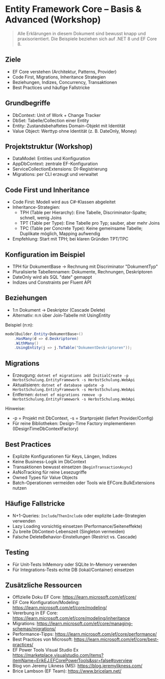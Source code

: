 # Entity Framework Core – Basis & Advanced (Workshop)

> Alle Erklärungen in diesem Dokument sind bewusst knapp und praxisorientiert. Die Beispiele beziehen sich auf .NET 8 und EF Core 8.

## Ziele
- EF Core verstehen (Architektur, Patterns, Provider)
- Code First, Migrations, Inheritance Strategien
- Beziehungen, Indizes, Concurrency, Transaktionen
- Best Practices und häufige Fallstricke

## Grundbegriffe
- DbContext: Unit of Work + Change Tracker
- DbSet<TEntity>: Tabelle/Collection einer Entity
- Entity: Zustandsbehaftetes Domain-Objekt mit Identität
- Value Object: Werttyp ohne Identität (z. B. DateOnly, Money)

## Projektstruktur (Workshop)
- DataModel: Entities und Konfiguration
- AppDbContext: zentrale EF-Konfiguration
- ServiceCollectionExtensions: DI-Registrierung
- Migrations: per CLI erzeugt und verwaltet

## Code First und Inheritance
- Code First: Modell wird aus C#-Klassen abgeleitet
- Inheritance-Strategien:
  - TPH (Table per Hierarchy): Eine Tabelle, Discriminator-Spalte; schnell, wenig Joins
  - TPT (Table per Type): Eine Tabelle pro Typ; sauber, aber mehr Joins
  - TPC (Table per Concrete Type): Keine gemeinsame Tabelle; Duplikate möglich, Mapping aufwendig
- Empfehlung: Start mit TPH; bei klaren Gründen TPT/TPC

## Konfiguration im Beispiel
- TPH für DokumentBase -> Rechnung mit Discriminator "DokumentTyp"
- Pluralisierte Tabellennamen: Dokumente, Rechnungen, Deskriptoren
- DateOnly wird als SQL "date" gemappt
- Indizes und Constraints per Fluent API

## Beziehungen
- 1:n Dokument -> Deskriptor (Cascade Delete)
- Alternativ: n:n über Join-Tabelle mit UsingEntity

Beispiel (n:n):

```csharp
modelBuilder.Entity<DokumentBase>()
    .HasMany(d => d.Deskriptoren)
    .WithMany()
    .UsingEntity(j => j.ToTable("DokumentDeskriptoren"));
```

## Migrations
- Erzeugung: `dotnet ef migrations add InitialCreate -p HerbstSchulung.EntityFramework -s HerbstSchulung.WebApi`
- Aktualisieren: `dotnet ef database update -p HerbstSchulung.EntityFramework -s HerbstSchulung.WebApi`
- Entfernen: `dotnet ef migrations remove -p HerbstSchulung.EntityFramework -s HerbstSchulung.WebApi`

Hinweise:
- -p = Projekt mit DbContext, -s = Startprojekt (liefert Provider/Config)
- Für reine Bibliotheken: Design-Time Factory implementieren (IDesignTimeDbContextFactory)

## Best Practices
- Explizite Konfigurationen für Keys, Längen, Indizes
- Keine Business-Logik im DbContext
- Transaktionen bewusst einsetzen (`BeginTransactionAsync`)
- AsNoTracking für reine Lesezugriffe
- Owned Types für Value Objects
- Batch-Operationen vermeiden oder Tools wie EFCore.BulkExtensions nutzen

## Häufige Fallstricke
- N+1-Queries: `Include`/`ThenInclude` oder explizite Lade-Strategien verwenden
- Lazy Loading vorsichtig einsetzen (Performance/Seiteneffekte)
- Zu breite DbContext-Lebenszeit (Singleton vermeiden)
- Falsche DeleteBehavior-Einstellungen (Restrict vs. Cascade)

## Testing
- Für Unit-Tests InMemory oder SQLite In-Memory verwenden
- Für Integrations-Tests echte DB (lokal/Container) einsetzen

## Zusätzliche Ressourcen
- Offizielle Doku EF Core: https://learn.microsoft.com/ef/core/
- EF Core Konfiguration/Modeling: https://learn.microsoft.com/ef/core/modeling/
- Vererbung in EF Core: https://learn.microsoft.com/ef/core/modeling/inheritance
- Migrations: https://learn.microsoft.com/ef/core/managing-schemas/migrations/
- Performance-Tipps: https://learn.microsoft.com/ef/core/performance/
- Best Practices von Microsoft: https://learn.microsoft.com/ef/core/best-practices/
- EF Power Tools Visual Studio Ex https://marketplace.visualstudio.com/items?itemName=ErikEJ.EFCorePowerTools&ssr=false#overview
- Blog von Jeremy Likness (MS): https://blog.jeremylikness.com/
- Brice Lambson (EF Team): https://www.bricelam.net/
```
